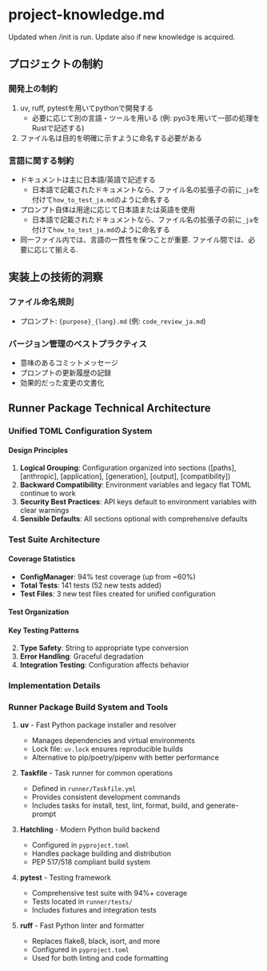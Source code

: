 # project-knowledge.md

Updated when /init is run. Update also if new knowledge is acquired.

## プロジェクトの制約

### 開発上の制約
1. uv, ruff, pytestを用いてpythonで開発する
    - 必要に応じて別の言語・ツールを用いる (例: pyo3を用いて一部の処理をRustで記述する)
2. ファイル名は目的を明確に示すように命名する必要がある

### 言語に関する制約
- ドキュメントは主に日本語/英語で記述する
    - 日本語で記載されたドキュメントなら、ファイル名の拡張子の前に`_ja`を付けて`how_to_test_ja.md`のように命名する
- プロンプト自体は用途に応じて日本語または英語を使用
    - 日本語で記載されたドキュメントなら、ファイル名の拡張子の前に`_ja`を付けて`how_to_test_ja.md`のように命名する
- 同一ファイル内では、言語の一貫性を保つことが重要. ファイル間では、必要に応じて揃える.

## 実装上の技術的洞察

### ファイル命名規則
- プロンプト: `{purpose}_{lang}.md` (例: `code_review_ja.md`)

### バージョン管理のベストプラクティス
- 意味のあるコミットメッセージ
- プロンプトの更新履歴の記録
- 効果的だった変更の文書化

## Runner Package Technical Architecture

### Unified TOML Configuration System

#### Design Principles
1. **Logical Grouping**: Configuration organized into sections ([paths], [anthropic], [application], [generation], [output], [compatibility])
2. **Backward Compatibility**: Environment variables and legacy flat TOML continue to work
3. **Security Best Practices**: API keys default to environment variables with clear warnings
4. **Sensible Defaults**: All sections optional with comprehensive defaults

### Test Suite Architecture

#### Coverage Statistics
- **ConfigManager**: 94% test coverage (up from ~60%)
- **Total Tests**: 141 tests (52 new tests added)
- **Test Files**: 3 new test files created for unified configuration

#### Test Organization

#### Key Testing Patterns
2. **Type Safety**: String to appropriate type conversion
3. **Error Handling**: Graceful degradation
4. **Integration Testing**: Configuration affects behavior

### Implementation Details


### Runner Package Build System and Tools

1. **uv** - Fast Python package installer and resolver
   - Manages dependencies and virtual environments
   - Lock file: `uv.lock` ensures reproducible builds
   - Alternative to pip/poetry/pipenv with better performance

2. **Taskfile** - Task runner for common operations
   - Defined in `runner/Taskfile.yml`
   - Provides consistent development commands
   - Includes tasks for install, test, lint, format, build, and generate-prompt

3. **Hatchling** - Modern Python build backend
   - Configured in `pyproject.toml`
   - Handles package building and distribution
   - PEP 517/518 compliant build system

4. **pytest** - Testing framework
   - Comprehensive test suite with 94%+ coverage
   - Tests located in `runner/tests/`
   - Includes fixtures and integration tests

5. **ruff** - Fast Python linter and formatter
   - Replaces flake8, black, isort, and more
   - Configured in `pyproject.toml`
   - Used for both linting and code formatting
